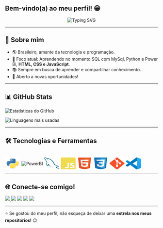 ## Bem-vindo(a) ao meu perfil! 😁


<div align="center">
  <img src="https://readme-typing-svg.herokuapp.com?font=Fira+Code&weight=600&size=22&pause=1000&color=E8002D&center=true&vCenter=true&width=600&lines=💻+Desenvolvedor!;🚀+Sempre+aprendendo+novas+tecnologias!;&cursor=true" alt="Typing SVG" />
</div>

---

## 🚀 Sobre mim

* 🌎 Brasileiro, amante da tecnologia e programação.
* 🎯 Foco atual: Aprendendo no momento SQL com MySql, Python e Power Bi, **HTML, CSS e JavaScript**.
* 📚 Sempre em busca de aprender e compartilhar conhecimento.
* 🤝 Aberto a novas oportunidades!

---

## 📊 GitHub Stats

![Estatísticas do GitHub](https://github-readme-stats.vercel.app/api?username=kaioalmeida7&show_icons=true&theme=radical)

![Linguagens mais usadas](https://github-readme-stats.vercel.app/api/top-langs/?username=kaioalmeida7&layout=compact&theme=radical)

---

## 🛠️ Tecnologias e Ferramentas

<div style="display: inline_block"><br>
  <img align="center" alt="Python" height="40" width="50" src="https://raw.githubusercontent.com/devicons/devicon/master/icons/python/python-original.svg">
  <img align="center" alt="PowerBI" height="40" width="50" src="https://img.icons8.com/color/452/power-bi.png">
  <img align="center" alt="MySQL" height="40" width="50" src="https://raw.githubusercontent.com/devicons/devicon/master/icons/mysql/mysql-original.svg">
  <img align="center" alt="Js" height="40" width="50" src="https://raw.githubusercontent.com/devicons/devicon/master/icons/javascript/javascript-plain.svg">
  <img align="center" alt="HTML" height="40" width="50" src="https://raw.githubusercontent.com/devicons/devicon/master/icons/html5/html5-original.svg">
  <img align="center" alt="CSS" height="40" width="50" src="https://raw.githubusercontent.com/devicons/devicon/master/icons/css3/css3-original.svg">
  <img align="center" alt="Git" height="40" width="50" src="https://raw.githubusercontent.com/devicons/devicon/master/icons/git/git-original.svg">
  <img align="center" alt="VSCode" height="40" width="50" src="https://raw.githubusercontent.com/devicons/devicon/master/icons/vscode/vscode-original.svg">
</div>

---

## 🌐 Conecte-se comigo!

<div> 
  <a href="https://wa.me/11942026245" target="_blank">
  <img src="https://img.shields.io/badge/WhatsApp-25D366?style=for-the-badge&logo=whatsapp&logoColor=white"/>
  <a href="https://instagram.com/kaioalmeida7" target="_blank"><img src="https://img.shields.io/badge/-Instagram-%23E4405F?style=for-the-badge&logo=instagram&logoColor=white" target="_blank"></a>
  <a href="https://discord.gg/391975835260944384" target="_blank"><img src="https://img.shields.io/badge/Discord-7289DA?style=for-the-badge&logo=discord&logoColor=white" target="_blank"></a> 
  <a href="mailto:kaio.almeidabarros@gmail.com"><img src="https://img.shields.io/badge/-Gmail-%23333?style=for-the-badge&logo=gmail&logoColor=white" target="_blank"></a>
  <a href="https://www.linkedin.com/in/kaio-barros-58bab0181" target="_blank"><img src="https://img.shields.io/badge/-LinkedIn-%230077B5?style=for-the-badge&logo=linkedin&logoColor=white" target="_blank"></a>
</div>

---

⭐ Se gostou do meu perfil, não esqueça de deixar uma **estrela nos meus repositórios!** 😉

</div>
 
<br>
 
